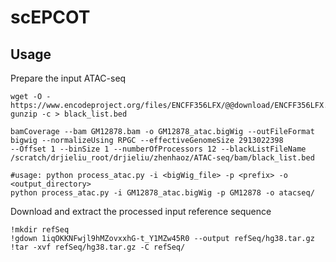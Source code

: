 # scEPCOT

## Usage

Prepare the input ATAC-seq
```
wget -O - https://www.encodeproject.org/files/ENCFF356LFX/@@download/ENCFF356LFX.bed.gz| gunzip -c > black_list.bed

bamCoverage --bam GM12878.bam -o GM12878_atac.bigWig --outFileFormat bigwig --normalizeUsing RPGC --effectiveGenomeSize 2913022398 
--Offset 1 --binSize 1 --numberOfProcessors 12 --blackListFileName /scratch/drjieliu_root/drjieliu/zhenhaoz/ATAC-seq/bam/black_list.bed

#usage: python process_atac.py -i <bigWig_file> -p <prefix> -o <output_directory>
python process_atac.py -i GM12878_atac.bigWig -p GM12878 -o atacseq/
```


Download and extract the processed input reference sequence
```
!mkdir refSeq
!gdown 1iqOKKNFwjl9hMZovxxhG-t_Y1MZw45R0 --output refSeq/hg38.tar.gz
!tar -xvf refSeq/hg38.tar.gz -C refSeq/
```
